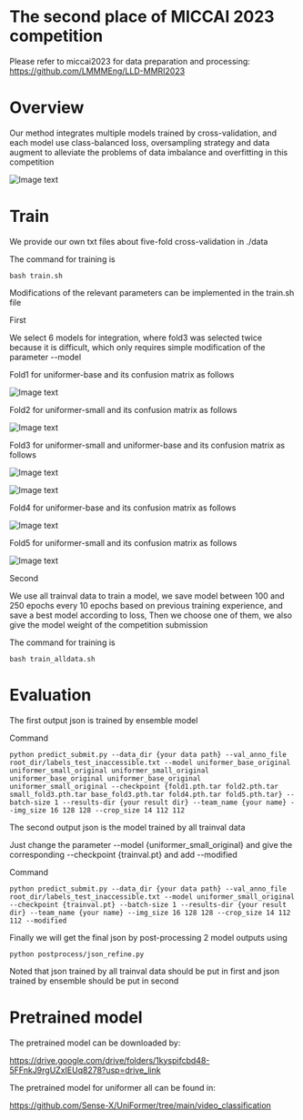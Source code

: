 # The second place of MICCAI 2023 competition

Please refer to miccai2023 for data preparation and processing: https://github.com/LMMMEng/LLD-MMRI2023

# Overview
Our method integrates multiple models trained by cross-validation, and each model use class-balanced loss, oversampling strategy and data augment to alleviate the problems of data imbalance and overfitting in this competition

![Image text](https://github.com/ZHEGG/miccai2023/blob/main/image/pipeline.png)

# Train
We provide our own txt files about five-fold cross-validation in ./data

The command for training is

    bash train.sh

Modifications of the relevant parameters can be implemented in the train.sh file

First

We select 6 models for integration, where fold3 was selected twice because it is difficult, which only requires simple modification of the parameter --model

Fold1 for uniformer-base and its confusion matrix as follows

![Image text](https://github.com/ZHEGG/miccai2023/blob/main/image/fold1_confusion_matrix_base.png)

Fold2 for uniformer-small and its confusion matrix as follows

![Image text](https://github.com/ZHEGG/miccai2023/blob/main/image/fold2_confusion_matrix_small.png)

Fold3 for uniformer-small and uniformer-base and its confusion matrix as follows

![Image text](https://github.com/ZHEGG/miccai2023/blob/main/image/fold3_confusion_matrix_small.png)

![Image text](https://github.com/ZHEGG/miccai2023/blob/main/image/fold3_confusion_matrix_base.png)

Fold4 for uniformer-base and its confusion matrix as follows

![Image text](https://github.com/ZHEGG/miccai2023/blob/main/image/fold4_confusion_matrix_base.png)

Fold5 for uniformer-small and its confusion matrix as follows

![Image text](https://github.com/ZHEGG/miccai2023/blob/main/image/fold5_confusion_matrix_small.png)

Second 

We use all trainval data to train a model, we save model between 100 and 250 epochs every 10 epochs based on previous training experience, and save a best model according to loss, Then we choose one of them, we also give the model weight of the competition submission

The command for training is

    bash train_alldata.sh
# Evaluation
The first output json is trained by ensemble model

Command

    python predict_submit.py --data_dir {your data path} --val_anno_file root_dir/labels_test_inaccessible.txt --model uniformer_base_original uniformer_small_original uniformer_small_original uniformer_base_original uniformer_base_original uniformer_small_original --checkpoint {fold1.pth.tar fold2.pth.tar small_fold3.pth.tar base_fold3.pth.tar fold4.pth.tar fold5.pth.tar} --batch-size 1 --results-dir {your result dir} --team_name {your name} --img_size 16 128 128 --crop_size 14 112 112

The second output json is the model trained by all trainval data

Just change the parameter --model {uniformer_small_original} and give the corresponding --checkpoint {trainval.pt} and add --modified

Command

    python predict_submit.py --data_dir {your data path} --val_anno_file root_dir/labels_test_inaccessible.txt --model uniformer_small_original --checkpoint {trainval.pt} --batch-size 1 --results-dir {your result dir} --team_name {your name} --img_size 16 128 128 --crop_size 14 112 112 --modified

Finally we will get the final json by post-processing 2 model outputs using

    python postprocess/json_refine.py

Noted that json trained by all trainval data should be put in first and json trained by ensemble should be put in second

# Pretrained model
The pretrained model can be downloaded by:

https://drive.google.com/drive/folders/1kyspifcbd48-5FFnkJ9rgUZxIEUq8278?usp=drive_link

The pretrained model for uniformer all can be found in:

https://github.com/Sense-X/UniFormer/tree/main/video_classification